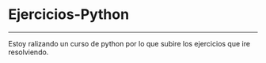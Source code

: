 # Ejercicios-Python
___
Estoy ralizando un curso de python por lo que subire los ejercicios que ire resolviendo.
